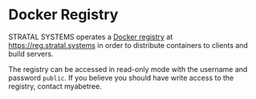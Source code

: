 # Docker Registry

STRATAL SYSTEMS operates a
[Docker registry](https://distribution.github.io/distribution/) at
<https://reg.stratal.systems>
in order to distribute containers to clients and build servers.

The registry can be accessed in read-only mode with
the username and password `public`.
If you believe you should have write access to the registry,
contact myabetree.


